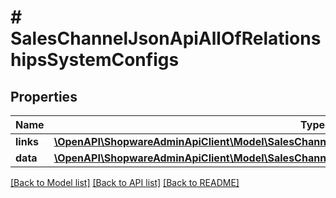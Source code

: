 # # SalesChannelJsonApiAllOfRelationshipsSystemConfigs

## Properties

Name | Type | Description | Notes
------------ | ------------- | ------------- | -------------
**links** | [**\OpenAPI\ShopwareAdminApiClient\Model\SalesChannelJsonApiAllOfRelationshipsSystemConfigsLinks**](SalesChannelJsonApiAllOfRelationshipsSystemConfigsLinks.md) |  | [optional]
**data** | [**\OpenAPI\ShopwareAdminApiClient\Model\SalesChannelJsonApiAllOfRelationshipsSystemConfigsData[]**](SalesChannelJsonApiAllOfRelationshipsSystemConfigsData.md) |  | [optional]

[[Back to Model list]](../../README.md#models) [[Back to API list]](../../README.md#endpoints) [[Back to README]](../../README.md)
